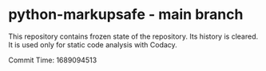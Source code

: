 # python-markupsafe - main branch

This repository contains frozen state of the repository.
Its history is cleared. It is used only for static code
analysis with Codacy.

Commit Time: 1689094513